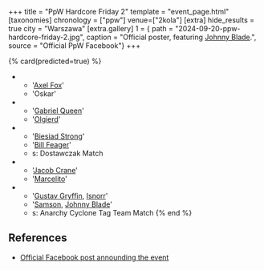 +++
title = "PpW Hardcore Friday 2"
template = "event_page.html"
[taxonomies]
chronology = ["ppw"]
venue=["2kola"]
[extra]
hide_results = true
city = "Warszawa"
[extra.gallery]
1 = { path = "2024-09-20-ppw-hardcore-friday-2.jpg", caption = "Official poster, featuring [Johnny Blade](@/w/johnny-blade.md).", source = "Official PpW Facebook"}
+++

{% card(predicted=true) %}
- - '[Axel Fox](@/w/axel-fox.md)'
  - 'Oskar'
- - '[Gabriel Queen](@/w/gabriel-queen.md)'
  - '[Olgierd](@/w/olgierd.md)'
- - '[Biesiad Strong](@/w/biesiad.md)'
  - '[Bill Feager](@/w/feager.md)'
  - s: Dostawczak Match
- - '[Jacob Crane](@/w/jacob-crane.md)'
  - '[Marcelito](@/w/marcelito.md)'
- - '[Gustav Gryffin](@/w/gustav-gryffin.md), [Isnorr](@/w/isnorr.md)'
  - '[Samson](@/w/samson.md), [Johnny Blade](@/w/johnny-blade.md)'
  - s: Anarchy Cyclone Tag Team Match
{% end %}

## References

* [Official Facebook post announding the event](https://www.facebook.com/OficjalnePPW/posts/pfbid08d4V76rPAC5izL61xJRK9jjKYZNjTEawzJjtzKZTtZgiS5PAeA8EquL6FGQteEayl)
